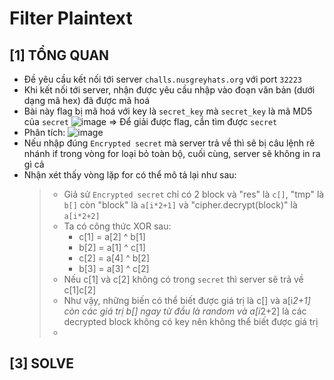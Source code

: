 # Filter Plaintext

## [1] TỔNG QUAN
- Đề yêu cầu kết nối tới server `challs.nusgreyhats.org` với port `32223`
- Khi kết nối tới server, nhận được yêu cầu nhập vào đoạn văn bản (dưới dạng mã hex) đã được mã hoá
- Bài này flag bị mã hoá với key là `secret_key` mà `secret_key` là mã MD5 của `secret`
  ![image](https://github.com/ngwinis/CTF_WRITEUPS/assets/127127056/69bb8f47-51d5-4f49-a0ff-f091953a4ea1)
  => Để giải được flag, cần tìm được `secret`
- Phân tích:
  ![image](https://github.com/ngwinis/CTF_WRITEUPS/assets/127127056/81eabe16-7722-4559-b62b-2b91b0d31453)
- Nếu nhập đúng `Encrypted secret` mà server trả về thì sẽ bị câu lệnh rẽ nhánh if trong vòng for loại bỏ toàn bộ, cuối cùng, server sẽ không in ra gì cả
- Nhận xét thấy vòng lặp for có thể mô tả lại như sau:
  > * Giả sử `Encrypted secret` chỉ có 2 block và "res" là `c[]`, "tmp" là `b[]` còn "block" là `a[i*2+1]` và "cipher.decrypt(block)" là `a[i*2+2]`
  > * Ta có công thức XOR sau:
  >   * c[1] = a[2] ^ b[1]
  >   * b[2] = a[1] ^ c[1]
  >   * c[2] = a[4] ^ b[2]
  >   * b[3] = a[3] ^ c[2]
  > * Nếu c[1] và c[2] không có trong `secret` thì server sẽ trả về c[1]c[2]
  > * Như vậy, những biến có thể biết được giá trị là c[] và a[i*2+1] còn các giá trị b[] ngay từ đầu là random và a[i*2+2] là các decrypted block không có key nên không thể biết được giá trị
  > * 
## [3] SOLVE
